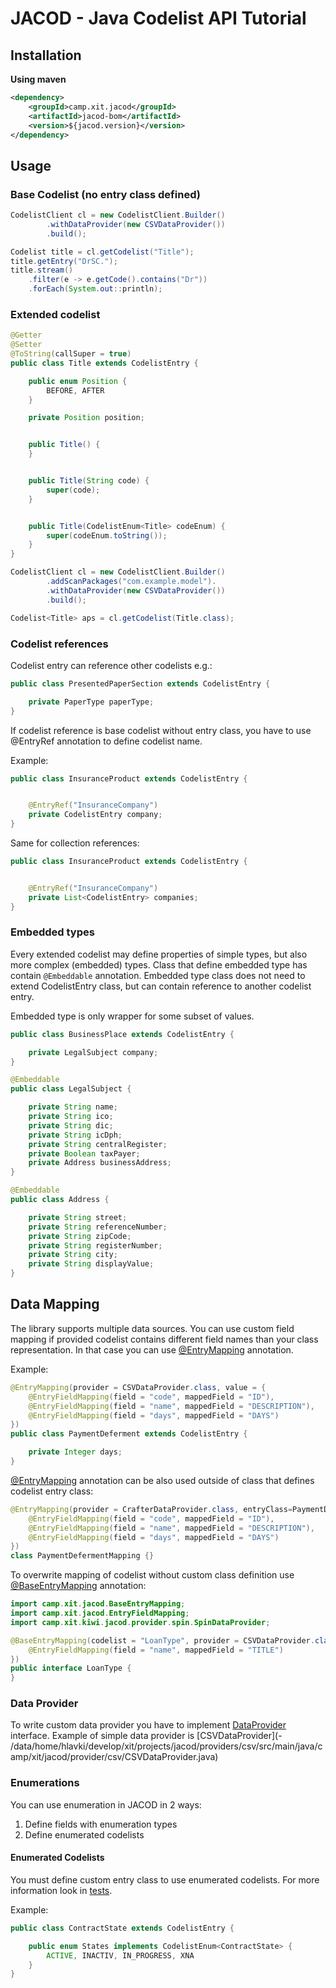 
# JACOD - Java Codelist API Tutorial

## Installation

**Using maven**

```xml
<dependency>
    <groupId>camp.xit.jacod</groupId>
    <artifactId>jacod-bom</artifactId>
    <version>${jacod.version}</version>
</dependency>
```

## Usage

### Base Codelist (no entry class defined)

```java
CodelistClient cl = new CodelistClient.Builder()
        .withDataProvider(new CSVDataProvider())
        .build();

Codelist title = cl.getCodelist("Title");
title.getEntry("DrSC.");
title.stream()
    .filter(e -> e.getCode().contains("Dr"))
    .forEach(System.out::println);
```

### Extended codelist

```java
@Getter
@Setter
@ToString(callSuper = true)
public class Title extends CodelistEntry {

    public enum Position {
        BEFORE, AFTER
    }

    private Position position;


    public Title() {
    }


    public Title(String code) {
        super(code);
    }


    public Title(CodelistEnum<Title> codeEnum) {
        super(codeEnum.toString());
    }
}
```

```java
CodelistClient cl = new CodelistClient.Builder()
        .addScanPackages("com.example.model").
        .withDataProvider(new CSVDataProvider())
        .build();

Codelist<Title> aps = cl.getCodelist(Title.class);
```

### Codelist references

Codelist entry can reference other codelists e.g.:

```java
public class PresentedPaperSection extends CodelistEntry {

    private PaperType paperType;
}
```

If codelist reference is base codelist without entry class, you have to use @EntryRef annotation to define codelist name.

Example:

```java
public class InsuranceProduct extends CodelistEntry {


    @EntryRef("InsuranceCompany")
    private CodelistEntry company;
}
```

Same for collection references:

```java
public class InsuranceProduct extends CodelistEntry {


    @EntryRef("InsuranceCompany")
    private List<CodelistEntry> companies;
}
```
### Embedded types

Every extended codelist may define properties of simple types, but also more complex (embedded) types.
Class that define embedded type has contain `@Embeddable` annotation. Embedded type class does not need to
extend CodelistEntry class, but can contain reference to another codelist entry.

Embedded type is only wrapper for some subset of values.

```java
public class BusinessPlace extends CodelistEntry {

    private LegalSubject company;
}
```

```java
@Embeddable
public class LegalSubject {

    private String name;
    private String ico;
    private String dic;
    private String icDph;
    private String centralRegister;
    private Boolean taxPayer;
    private Address businessAddress;
}

@Embeddable
public class Address {

    private String street;
    private String referenceNumber;
    private String zipCode;
    private String registerNumber;
    private String city;
    private String displayValue;
}
```

## Data Mapping

The library supports multiple data sources. You can use custom field mapping if provided codelist contains different field names than your class representation.
In that case you can use [@EntryMapping](src/main/java/camp/xit/kiwi/codelist/client/EntryMapping.java) annotation.

Example:

```java
@EntryMapping(provider = CSVDataProvider.class, value = {
    @EntryFieldMapping(field = "code", mappedField = "ID"),
    @EntryFieldMapping(field = "name", mappedField = "DESCRIPTION"),
    @EntryFieldMapping(field = "days", mappedField = "DAYS")
})
public class PaymentDeferment extends CodelistEntry {

    private Integer days;
}
```
[@EntryMapping](src/main/java/camp/xit/kiwi/codelist/client/EntryMapping.java) annotation can be also used outside of class that defines codelist entry class:

```java
@EntryMapping(provider = CrafterDataProvider.class, entryClass=PaymentDeferment.class, value = {
    @EntryFieldMapping(field = "code", mappedField = "ID"),
    @EntryFieldMapping(field = "name", mappedField = "DESCRIPTION"),
    @EntryFieldMapping(field = "days", mappedField = "DAYS")
})
class PaymentDefermentMapping {}
```

To overwrite mapping of codelist without custom class definition use [@BaseEntryMapping](src/main/java/camp/xit/kiwi/codelist/client/BaseEntryMapping.java) annotation:

```java
import camp.xit.jacod.BaseEntryMapping;
import camp.xit.jacod.EntryFieldMapping;
import camp.xit.kiwi.jacod.provider.spin.SpinDataProvider;

@BaseEntryMapping(codelist = "LoanType", provider = CSVDataProvider.class, resourceName = "LOANTYPE", fields = {
    @EntryFieldMapping(field = "name", mappedField = "TITLE")
})
public interface LoanType {
}
```

### Data Provider

To write custom data provider you have to implement [DataProvider](src/main/java/camp/xit/kiwi/codelist/provider/DataProvider.java) interface. Example of simple data provider is [CSVDataProvider](-   /data/home/hlavki/develop/xit/projects/jacod/providers/csv/src/main/java/camp/xit/jacod/provider/csv/CSVDataProvider.java)

### Enumerations

You can use enumeration in JACOD in 2 ways:
1. Define fields with enumeration types
1. Define enumerated codelists

#### Enumerated Codelists

You must define custom entry class to use enumerated codelists. For more information look in [tests](src/test/java/camp/xit/kiwi/codelist/client/CodelistEnumTest.java).

Example:

```java
public class ContractState extends CodelistEntry {

    public enum States implements CodelistEnum<ContractState> {
        ACTIVE, INACTIV, IN_PROGRESS, XNA
    }
}
```
